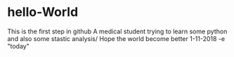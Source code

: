 # hello-World
This is the first step in github
A medical student trying to learn some python and also some stastic analysis/
Hope the world become better
1-11-2018
-e "today"
